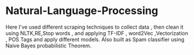 # Natural-Language-Processing
Here I've used different scraping techniques to collect data , then clean it using NLTK,RE,Stop words , and applying TF-IDF , word2Vec ,Vectorization , POS Tags and apply different models. Also built as Spam classifier using Naive Bayes probabilistic Theorem.
